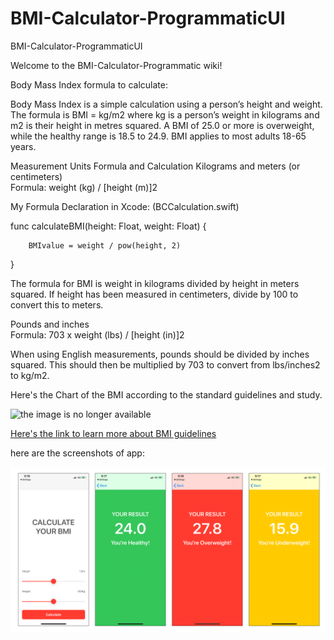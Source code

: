 # BMI-Calculator-ProgrammaticUI
BMI-Calculator-ProgrammaticUI

Welcome to the BMI-Calculator-Programmatic wiki!

Body Mass Index formula to calculate:

Body Mass Index is a simple calculation using a person’s height and weight.
The formula is BMI = kg/m2 where kg is a person’s weight in kilograms and m2 is their height in metres squared.
A BMI of 25.0 or more is overweight, while the healthy range is 18.5 to 24.9. BMI applies to most adults 18-65 years.

Measurement Units	Formula and Calculation
Kilograms and meters (or centimeters)	
Formula: weight (kg) / [height (m)]2


My Formula Declaration in Xcode: (BCCalculation.swift)

func calculateBMI(height: Float, weight: Float) {
        
        BMIvalue = weight / pow(height, 2)    
}



The formula for BMI is weight in kilograms divided by height in meters squared. If height has been measured in centimeters, divide by 100 to convert this to meters.

Pounds and inches	
Formula: 703 x weight (lbs) / [height (in)]2

When using English measurements, pounds should be divided by inches squared. This should then be multiplied by 703 to convert from lbs/inches2 to kg/m2.

Here's the Chart of the BMI according to the standard guidelines and study.

![the image is no longer available](https://i.insider.com/57d291cadd0895c6308b46b0?width=1100&format=jpeg&auto=webp)

[Here's the link to learn more about BMI guidelines](https://www.runsociety.com/bmi-calculator/)


here are the screenshots of app:

![](images/BMI-Calculator-screenshots.png)

